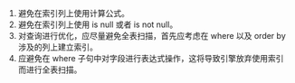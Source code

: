 1. 避免在索引列上使用计算公式。
1. 避免在索引列上使用 is null 或者 is not null。
1. 对查询进行优化，应尽量避免全表扫描，首先应考虑在 where 以及 order by 涉及的列上建立索引。
1. 应避免在 where 子句中对字段进行表达式操作，这将导致引擎放弃使用索引而进行全表扫描。
